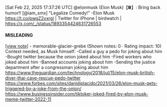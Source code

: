 [Sat Feb 22, 2025 17:37:26 UTC] @elonmusk (Elon Musk)【𝗕】: Bring back humor!! [@iam_smx] "Legalize Comedy!" -Elon Musk https://t.co/pwqZ2vxrgi | Twitter for iPhone | birdwatch | https://x.com/_/status/1893354424631726553

#### MISLEADING

[[view note]](https://x.com/i/birdwatch/n/1893602961697468568) - memorable-glacier-grebe (Shown notes: 0 · Rating impact: 10)
Context needed, as Musk himself: 
-Called a guy a pedo for joking about him
-Bought twitter because the onion joked about him
-Fired workers who joked about him
-Banned accounts joking about him 
-Sending the justice department after a congressman joking about him
https://www.theguardian.com/technology/2018/jul/15/elon-musk-british-diver-thai-cave-rescue-pedo-twitter
https://www.forbes.com/sites/danidiplacido/2021/03/26/elon-musk-gets-triggered-by-a-joke-from-the-onion/
https://www.businessinsider.com/tiktoker-joked-fired-by-elon-musk-meme-twitter-2022-11
